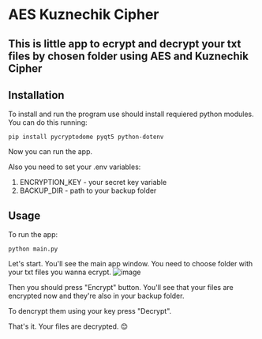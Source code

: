 # AES Kuznechik Cipher
## This is little app to ecrypt and decrypt your txt files by chosen folder using AES and Kuznechik Cipher

## Installation
To install and run the program use should install requiered python modules. You can do this running:
```shell
pip install pycryptodome pyqt5 python-dotenv
```
Now you can run the app.

Also you need to set your .env variables:
  1. ENCRYPTION_KEY - your secret key variable
  2. BACKUP_DIR - path to your backup folder

## Usage
To run the app:
```shell
python main.py
```
Let's start. You'll see the main app window. You need to choose folder with your txt files you wanna ecrypt.
![image](https://github.com/user-attachments/assets/179e2c0c-770c-4aaf-814b-7986182650e6)

Then you should press "Encrypt" button. You'll see that your files are encrypted now and they're also in your backup folder.

To dencrypt them using your key press "Decrypt".

That's it. Your files are decrypted. 😊
